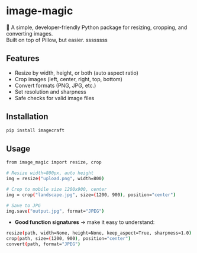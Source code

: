 # image-magic

📸 A simple, developer-friendly Python package for resizing, cropping, and converting images.  
Built on top of Pillow, but easier. ssssssss

## Features
- Resize by width, height, or both (auto aspect ratio)
- Crop images (left, center, right, top, bottom)
- Convert formats (PNG, JPG, etc.)
- Set resolution and sharpness
- Safe checks for valid image files

## Installation
```bash
pip install imagecraft
```

## Usage

```bash
from image_magic import resize, crop

# Resize width=800px, auto height
img = resize("upload.png", width=800)

# Crop to mobile size 1200x900, center
img = crop("landscape.jpg", size=(1200, 900), position="center")

# Save to JPG
img.save("output.jpg", format="JPEG")
```



- **Good function signatures** → make it easy to understand:  

```bash
resize(path, width=None, height=None, keep_aspect=True, sharpness=1.0)
crop(path, size=(1200, 900), position="center")
convert(path, format="JPEG")
```

